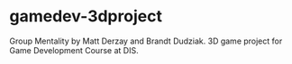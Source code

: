 # gamedev-3dproject
Group Mentality by Matt Derzay and Brandt Dudziak. 3D game project for Game Development Course at DIS.
